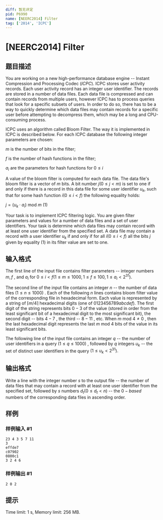 ```yaml
---
diff: 暂无评定
pid: P6990
name: [NEERC2014] Filter
tag: ['2014', 'ICPC']
---
```

# [NEERC2014] Filter
## 题目描述



You are working on a new high-performance database engine -- Instant Compression and Processing Codec $(ICPC).$ ICPC stores user activity records. Each user activity record has an integer user identifier. The records are stored in a number of data files. Each data file is compressed and can contain records from multiple users, however ICPC has to process queries that look for a specific subsets of users. In order to do so, there has to be a way to quickly determine which data files may contain records for a specific user before attempting to decompress them, which may be a long and CPU-consuming process.

ICPC uses an algorithm called Bloom Filter. The way it is implemented in ICPC is described below. For each ICPC database the following integer parameters are chosen:

$m$ is the number of bits in the filter;

$f$ is the number of hash functions in the filter;

$a_{i}$ are the parameters for hash functions for $0 \le i$

A value of the bloom filter is computed for each data file. The data file's bloom filter is a vector of $m$ bits. A bit number $j (0 \le j < m)$ is set to one if and only if there is a record in this data file for some user identifier $u_{k},$ such that for some hash function $i (0 \le i < f)$ the following equality holds:

$j = (u_{k} · a_{i})$ mod $m$ (1)

Your task is to implement ICPC filtering logic. You are given filter parameters and values for a number of data files and a set of user identifiers. Your task is determine which data files may contain record with at least one user identifier from the specified set. A data file may contain a record with a user identifier $u_{k}$ if and only if for all $i (0 \le i < f)$ all the bits $j$ given by equality (1) in its filter value are set to one.


## 输入格式



The first line of the input file contains filter parameters -- integer numbers $m , f$ , and $a_{i}$ for $0 \le i < f (1 \le m \le 1000 , 1 \le f \le 100 , 1 \le a_{i} < 2^{31}).$

The second line of the input file contains an integer $n$ -- the number of data files $(1 \le n \le 1000)$ . Each of the following $n$ lines contains bloom filter value of the corresponding file in hexadecimal form. Each value is represented by a string of $⌈m/4⌉$ hexadecimal digits (one of $0123456789abcdef).$ The first digit of the string represents bits $0-3$ of the value (stored in order from the least significant bit of a hexadecimal digit to the most significant bit), the second digit -- bits $4-7$ , the third -- $8-11$ , etc. When $m$ mod $4 ≠ 0$ , then the last hexadecimal digit represents the last $m$ mod $4$ bits of the value in its least significant bits.

The following line of the input file contains an integer $q$ -- the number of user identifiers in a query $(1 \le q \le 1000)$ , followed by $q$ integers $u_{k}$ -- the set of distinct user identifiers in the query $(1 \le u_{k} < 2^{31}).$


## 输出格式



Write a line with the integer number $s$ to the output file -- the number of data files that may contain a record with at least one user identifier from the specified set, followed by $s$ numbers $d_{t} (0 \le d_{t} < n)$ -- the $0-based$ numbers of the corresponding data files in ascending order.


## 样例

### 样例输入 #1
```
23 4 3 5 7 11
3
effde7
c07902
0800c1
3 2 4 6

```
### 样例输出 #1
```
2 0 2

```
## 提示

Time limit: 1 s, Memory limit: 256 MB. 


